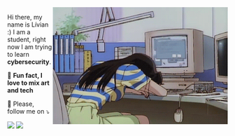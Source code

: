
<img src="https://github.com/livpasc13/livpasc13/blob/main/girl.gif" min-width="400px" max-width="400px" width="400px" align="right" alt="Computador iuriCode">

<p align="left"> 
  Hi there, my name is Lívian :) I am a student, right now I am trying to learn <strong>cybersecurity</strong>.<br>
</p>

<p align="left">
  💼 <strong>Fun fact, I love to mix art and tech</strong>
</p>

<p align="left">
  💌 Please, follow me on ⤵️
</p>


<a href="#" alt="Linkedin">
  <img src="https://img.shields.io/badge/-Linkedin-0e76a8?style=flat-square&logo=Linkedin&logoColor=white&link=https://www.linkedin.com/in/lívian-pascoal/" /></a>

  <a href="#" alt="Instagram">
  <img src="https://img.shields.io/badge/-Instagram-DF0174?style=flat-square&labelColor=DF0174&logo=instagram&logoColor=white&link=https://www.instagram.com/livian.pascoal/?hl=pt"/></a>
</p>







